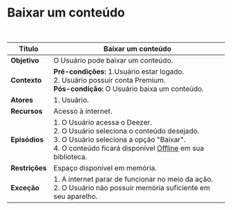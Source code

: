 # Baixar um conteúdo

<br />

|Título|Baixar um conteúdo|
|----------|------------- |
|**Objetivo**|O Usuário pode baixar um conteúdo.|
|**Contexto**|**Pré-condições:** 1.Usuário estar logado.<br />2. Usuário possuir conta Premium.<br />**Pós-condição:** O Usuário baixa um conteúdo.|
|**Atores**|1. Usuário.|
|**Recursos**|Acesso à internet.|
|**Episódios**|1. O Usuário acessa o Deezer.<br />2. O Usuário seleciona o conteúdo desejado.<br />3. O Usuário seleciona a opção "Baixar".<br />4. O conteúdo ficará disponível [Offline](/modelagem/lexico#offline) em sua biblioteca.|
|**Restrições**|Espaço disponível em memória.|
|**Exceção**|1. A internet parar de funcionar no meio da ação.<br /> 2. O Usuário não possuir memória suficiente em seu aparelho.|